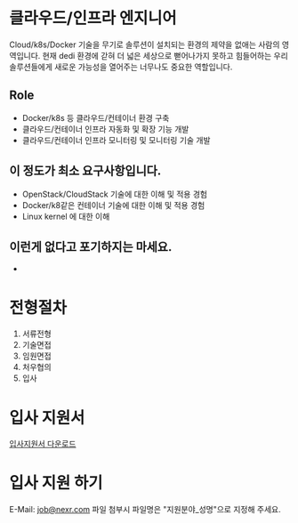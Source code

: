 # 클라우드/인프라 엔지니어
Cloud/k8s/Docker 기술을 무기로 솔루션이 설치되는 환경의 제약을 없애는 사람의 영역입니다. 현재 dedi 환경에 갇혀 더 넓은 세상으로 뻗어나가지 못하고 힘들어하는 우리 솔루션들에게 새로운 가능성을 열어주는 너무나도 중요한 역할입니다.

## Role
-  Docker/k8s 등 클라우드/컨테이너 환경 구축
- 클라우드/컨테이너 인프라 자동화 및 확장 기능 개발
- 클라우드/컨테이너 인프라 모니터링 및 모니터링 기술 개발

## 이 정도가 최소 요구사항입니다.
- OpenStack/CloudStack 기술에 대한 이해 및 적용 경험
- Docker/k8같은 컨테이너 기술에 대한 이해 및 적용 경험
- Linux kernel 에 대한 이해

## 이런게 없다고 포기하지는 마세요.
- 

# 전형절차
1. 서류전형
2. 기술면접
3. 임원면접
4. 처우협의
5. 입사

# 입사 지원서
[입사지원서 다운로드](../../../files/kt_nexr_resume.docx)

# 입사 지원 하기
E-Mail: <job@nexr.com>
파일 첨부시 파일명은 "지원분야_성명"으로 지정해 주세요.